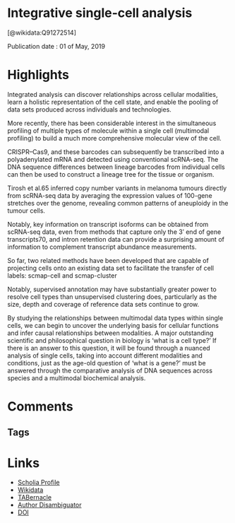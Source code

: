 
Integrative single-cell analysis
================================
  
  [@wikidata:Q91272514]  
  
Publication date : 01 of May, 2019  

# Highlights

Integrated analysis can discover relationships across cellular modalities, learn a holistic 
representation of the cell state, and enable the pooling of data sets produced across individuals 
and technologies.

More recently, there has been considerable interest in the simultaneous profiling of multiple types of molecule within a single cell (multimodal profiling) to build a much more comprehensive molecular view of the cell.

CRISPR–Cas9, and these barcodes can subsequently be transcribed into a polyadenylated mRNA and detected using conventional scRNA-seq. The DNA sequence differences between lineage barcodes from individual cells can then be used to construct a lineage tree for the tissue or organism.


 Tirosh et al.65 inferred copy number variants in melanoma tumours directly from scRNA-seq data by averaging the expression values of 100-gene stretches over the genome, revealing common patterns of aneuploidy in the tumour cells.

 Notably, key information on transcript isoforms can be obtained from scRNA-seq data, even from methods that capture only the 3ʹ end of gene transcripts70, and intron retention data can provide a surprising amount of information to complement transcript abundance measurements.


So far, two related methods have been developed that are capable of projecting cells onto an existing data set to facilitate the transfer of cell labels: scmap-cell and scmap-cluster


Notably, supervised annotation may have substantially greater power to resolve cell types than unsupervised clustering does, particularly as the size, depth and coverage of reference data sets continue to grow.

By studying the relationships between multimodal data types within single cells, we can begin to uncover the underlying basis for cellular functions and infer causal relationships between modalities. A major outstanding scientific and philosophical question in biology is ‘what is a cell type?’ If there is an answer to this question, it will be found through a nuanced analysis of single cells, taking into account different modalities and conditions, just as the age-old question of ‘what is a gene?’ must be answered through the comparative analysis of DNA sequences across species and a multimodal biochemical analysis.


# Comments

## Tags

# Links
  
 * [Scholia Profile](https://scholia.toolforge.org/work/Q91272514)  
 * [Wikidata](https://www.wikidata.org/wiki/Q91272514)  
 * [TABernacle](https://tabernacle.toolforge.org/?#/tab/manual/Q91272514/P921%3BP4510)  
 * [Author Disambiguator](https://author-disambiguator.toolforge.org/work_item_oauth.php?id=Q91272514&batch_id=&match=1&author_list_id=&doit=Get+author+links+for+work)  
 * [DOI](https://doi.org/10.1038/S41576-019-0093-7)  
